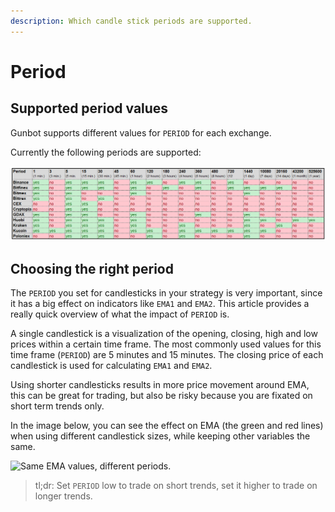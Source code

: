 ```yaml
---
description: Which candle stick periods are supported.
---
```


# Period

## Supported period values

Gunbot supports different values for `PERIOD` for each exchange.

Currently the following periods are supported:

![](../../.gitbook/assets/image%20%2821%29.png)

## Choosing the right period

The `PERIOD` you set for candlesticks in your strategy is very important, since it has a big effect on indicators like `EMA1` and `EMA2`. This article provides a really quick overview of what the impact of `PERIOD` is.

A single candlestick is a visualization of the opening, closing, high and low prices within a certain time frame. The most commonly used values for this time frame \(`PERIOD`\) are 5 minutes and 15 minutes. The closing price of each candlestick is used for calculating `EMA1` and `EMA2`.

Using shorter candlesticks results in more price movement around EMA, this can be great for trading, but also be risky because you are fixated on short term trends only.

In the image below, you can see the effect on EMA \(the green and red lines\) when using different candlestick sizes, while keeping other variables the same.

![Same EMA values, different periods.](https://user-images.githubusercontent.com/2372008/32069470-900b0cd0-ba89-11e7-93f1-fbdfa80b3001.png)

> tl;dr: Set `PERIOD` low to trade on short trends, set it higher to trade on longer trends.

